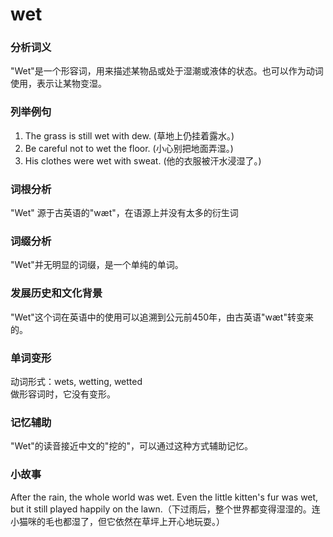 # wet

### 分析词义

  

"Wet"是一个形容词，用来描述某物品或处于湿潮或液体的状态。也可以作为动词使用，表示让某物变湿。

  

### 列举例句

  

1.  The grass is still wet with dew. (草地上仍挂着露水。)
2.  Be careful not to wet the floor. (小心别把地面弄湿。)
3.  His clothes were wet with sweat. (他的衣服被汗水浸湿了。)

  

### 词根分析

  

"Wet" 源于古英语的"wæt"，在语源上并没有太多的衍生词

  

### 词缀分析

  

"Wet"并无明显的词缀，是一个单纯的单词。

  

### 发展历史和文化背景

  

"Wet"这个词在英语中的使用可以追溯到公元前450年，由古英语"wæt"转变来的。

  

### 单词变形

  

动词形式：wets, wetting, wetted  
做形容词时，它没有变形。

  

### 记忆辅助

  

"Wet"的读音接近中文的"挖的"，可以通过这种方式辅助记忆。

  

### 小故事

  

After the rain, the whole world was wet. Even the little kitten's fur was wet, but it still played happily on the lawn.（下过雨后，整个世界都变得湿湿的。连小猫咪的毛也都湿了，但它依然在草坪上开心地玩耍。）
